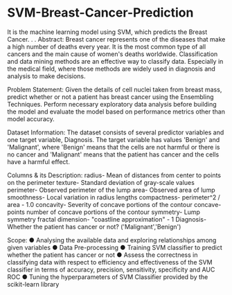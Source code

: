 # SVM-Breast-Cancer-Prediction
It is the machine learning model using SVM, which predicts the Breast Cancer.
.
.
Abstract:
Breast cancer represents one of the diseases that make a high number of deaths every
year. It is the most common type of all cancers and the main cause of women's deaths
worldwide. Classification and data mining methods are an effective way to classify data.
Especially in the medical field, where those methods are widely used in diagnosis and
analysis to make decisions.

Problem Statement:
Given the details of cell nuclei taken from breast mass, predict whether or not a patient
has breast cancer using the Ensembling Techniques. Perform necessary exploratory
data analysis before building the model and evaluate the model based on performance
metrics other than model accuracy. 

Dataset Information:
The dataset consists of several predictor variables and one target variable, Diagnosis.
The target variable has values 'Benign' and 'Malignant', where 'Benign' means that the
cells are not harmful or there is no cancer and 'Malignant' means that the patient has
cancer and the cells have a harmful effect.

Columns & its Description:
radius- Mean of distances from center to points on the perimeter 
texture- Standard deviation of gray-scale values 
perimeter- Observed perimeter of the lump 
area- Observed area of lump 
smoothness- Local variation in radius lengths 
compactness- perimeter^2 / area - 1.0 
concavity- Severity of concave portions of the contour
concave- points number of concave portions of the contour 
symmetry- Lump symmetry
fractal dimension- "coastline approximation" - 1
Diagnosis- Whether the patient has cancer or not? ('Malignant','Benign')


Scope:
● Analysing the available data and exploring relationships among given variables
● Data Pre-processing 
● Training SVM classifier to predict whether the patient has cancer or not 
● Assess the correctness in classifying data with respect to efficiency and effectiveness of
the SVM classifier in terms of accuracy, precision, sensitivity, specificity and AUC ROC
● Tuning the hyperparameters of SVM Classifier provided by the scikit-learn library

